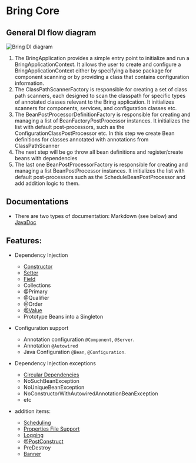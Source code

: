 # Bring Core

## General DI flow diagram

![Bring DI diagram](https://github.com/YevgenDemoTestOrganization/bring/assets/73576438/0e8d074a-3d49-4099-bf8e-68b029056cce)

1. The BringApplication provides a simple entry point to initialize and run a BringApplicationContext.
   It allows the user to create and configure a BringApplicationContext either by specifying a base package for component scanning or by providing a class that contains configuration information.
2. The ClassPathScannerFactory is responsible for creating a set of class path scanners, each designed to scan the classpath for specific types of annotated classes relevant to the Bring application. It initializes scanners for components, services, and configuration classes etc.
3. The BeanPostProcessorDefinitionFactory is responsible for creating and managing a list of BeanFactoryPostProcessor instances. It initializes the list with default post-processors, such as the ConfigurationClassPostProcessor etc. In this step we create Bean definitions for classes annotated with annotations from ClassPathScanner
4. The next step will be go throw all bean definitions and register/create beans with dependencies
5. The last one BeanPostProcessorFactory is responsible for creating and managing a list BeanPostProcessor instances. 
It initializes the list with default post-processors such as the ScheduleBeanPostProcessor and add addition logic to them.

## Documentations

- There are two types of documentation: Markdown (see below) and [JavaDoc](https://yevgendemotestorganization.github.io/bring-core-javadoc/)


## Features:

 - Dependency Injection
   - [Constructor](core/Constructor.md)
   - [Setter](core/Setter.md)
   - [Field](core/Field.md)
   - Collections
   - @Primary
   - @Qualifier
   - @Order
   - [@Value](core/Value.md)
   - Prototype Beans into a Singleton


 - Configuration support
   - Annotation configuration `@Component`, `@Server`.
   - Annotation `@Autowired`
   - Java Configuration `@Bean`, `@Configuration`.


- Dependency Injection exceptions
  - [Circular Dependencies](core/CircularDependencies.md)
  - NoSuchBeanException
  - NoUniqueBeanException
  - NoConstructorWithAutowiredAnnotationBeanException
  - etc


- addition items:
  - [Scheduling](core/Scheduling.md)
  - [Properties File Support](core/PropertiesFileSupport.md)
  - [Logging](core/Logging.md)
  - [@PostConstruct](core/PostConstruct.md)
  - PreDestroy
  - [Banner](core/Banner.md)